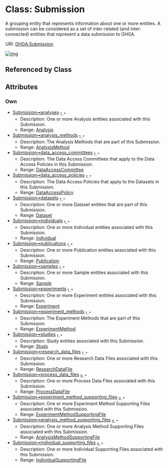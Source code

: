 
# Class: Submission


A grouping entity that represents information about one or more entities. A submission can be considered as a set of inter-related (and inter-connected) entities that represent a data submission to GHGA.

URI: [GHGA:Submission](https://w3id.org/GHGA/Submission)


[![img](https://yuml.me/diagram/nofunky;dir:TB/class/[IndividualSupportingFile]<individual_supporting_files%200..*-++[Submission],[AnalysisMethodSupportingFile]<analysis_method_supporting_files%200..*-++[Submission],[ExperimentMethodSupportingFile]<experiment_method_supporting_files%200..*-++[Submission],[ProcessDataFile]<process_data_files%200..*-++[Submission],[ResearchDataFile]<research_data_files%201..*-++[Submission],[Study]<studies%201..*-++[Submission],[ExperimentMethod]<experiment_methods%201..*-++[Submission],[Experiment]<experiments%201..*-++[Submission],[Sample]<samples%201..*-++[Submission],[Publication]<publications%201..*-++[Submission],[Individual]<individuals%201..*-++[Submission],[Dataset]<datasets%201..*-++[Submission],[DataAccessPolicy]<data_access_policies%201..*-++[Submission],[DataAccessCommittee]<data_access_committees%201..*-++[Submission],[AnalysisMethod]<analysis_methods%201..*-++[Submission],[Analysis]<analyses%201..*-++[Submission],[Study],[Sample],[ResearchDataFile],[Publication],[ProcessDataFile],[IndividualSupportingFile],[Individual],[ExperimentMethodSupportingFile],[ExperimentMethod],[Experiment],[Dataset],[DataAccessPolicy],[DataAccessCommittee],[AnalysisMethodSupportingFile],[AnalysisMethod],[Analysis])](https://yuml.me/diagram/nofunky;dir:TB/class/[IndividualSupportingFile]<individual_supporting_files%200..*-++[Submission],[AnalysisMethodSupportingFile]<analysis_method_supporting_files%200..*-++[Submission],[ExperimentMethodSupportingFile]<experiment_method_supporting_files%200..*-++[Submission],[ProcessDataFile]<process_data_files%200..*-++[Submission],[ResearchDataFile]<research_data_files%201..*-++[Submission],[Study]<studies%201..*-++[Submission],[ExperimentMethod]<experiment_methods%201..*-++[Submission],[Experiment]<experiments%201..*-++[Submission],[Sample]<samples%201..*-++[Submission],[Publication]<publications%201..*-++[Submission],[Individual]<individuals%201..*-++[Submission],[Dataset]<datasets%201..*-++[Submission],[DataAccessPolicy]<data_access_policies%201..*-++[Submission],[DataAccessCommittee]<data_access_committees%201..*-++[Submission],[AnalysisMethod]<analysis_methods%201..*-++[Submission],[Analysis]<analyses%201..*-++[Submission],[Study],[Sample],[ResearchDataFile],[Publication],[ProcessDataFile],[IndividualSupportingFile],[Individual],[ExperimentMethodSupportingFile],[ExperimentMethod],[Experiment],[Dataset],[DataAccessPolicy],[DataAccessCommittee],[AnalysisMethodSupportingFile],[AnalysisMethod],[Analysis])

## Referenced by Class


## Attributes


### Own

 * [Submission➞analyses](Submission_analyses.md)  <sub>1..\*</sub>
     * Description: One or more Analysis entities associated with this Submission.
     * Range: [Analysis](Analysis.md)
 * [Submission➞analysis_methods](Submission_analysis_methods.md)  <sub>1..\*</sub>
     * Description: The Analysis Methods that are part of this Submission.
     * Range: [AnalysisMethod](AnalysisMethod.md)
 * [Submission➞data_access_committees](Submission_data_access_committees.md)  <sub>1..\*</sub>
     * Description: The Data Access Committees that apply to the Data Access Policies in this Submission.
     * Range: [DataAccessCommittee](DataAccessCommittee.md)
 * [Submission➞data_access_policies](Submission_data_access_policies.md)  <sub>1..\*</sub>
     * Description: The Data Access Policies that apply to the Datasets in this Submission.
     * Range: [DataAccessPolicy](DataAccessPolicy.md)
 * [Submission➞datasets](Submission_datasets.md)  <sub>1..\*</sub>
     * Description: One or more Dataset entities that are part of this Submission.
     * Range: [Dataset](Dataset.md)
 * [Submission➞individuals](Submission_individuals.md)  <sub>1..\*</sub>
     * Description: One or more Individual entities associated with this Submission.
     * Range: [Individual](Individual.md)
 * [Submission➞publications](Submission_publications.md)  <sub>1..\*</sub>
     * Description: One or more Publication entities associated with this Submission.
     * Range: [Publication](Publication.md)
 * [Submission➞samples](Submission_samples.md)  <sub>1..\*</sub>
     * Description: One or more Sample entities associated with this Submission.
     * Range: [Sample](Sample.md)
 * [Submission➞experiments](Submission_experiments.md)  <sub>1..\*</sub>
     * Description: One or more Experiment entities associated with this Submission.
     * Range: [Experiment](Experiment.md)
 * [Submission➞experiment_methods](Submission_experiment_methods.md)  <sub>1..\*</sub>
     * Description: The Experiment Methods that are part of this Submission.
     * Range: [ExperimentMethod](ExperimentMethod.md)
 * [Submission➞studies](Submission_studies.md)  <sub>1..\*</sub>
     * Description: Study entities associated with this Submission.
     * Range: [Study](Study.md)
 * [Submission➞research_data_files](Submission_research_data_files.md)  <sub>1..\*</sub>
     * Description: One or more Research Data Files associated with this Submission.
     * Range: [ResearchDataFile](ResearchDataFile.md)
 * [Submission➞process_data_files](Submission_process_data_files.md)  <sub>0..\*</sub>
     * Description: One or more Process Data Files associated with this Submission.
     * Range: [ProcessDataFile](ProcessDataFile.md)
 * [Submission➞experiment_method_supporting_files](Submission_experiment_method_supporting_files.md)  <sub>0..\*</sub>
     * Description: One or more Experiment Method Supporting Files associated with this Submission.
     * Range: [ExperimentMethodSupportingFile](ExperimentMethodSupportingFile.md)
 * [Submission➞analysis_method_supporting_files](Submission_analysis_method_supporting_files.md)  <sub>0..\*</sub>
     * Description: One or more Analysis Method Supporting Files associated with this Submission.
     * Range: [AnalysisMethodSupportingFile](AnalysisMethodSupportingFile.md)
 * [Submission➞individual_supporting_files](Submission_individual_supporting_files.md)  <sub>0..\*</sub>
     * Description: One or more Individual Supporting Files associated with this Submission.
     * Range: [IndividualSupportingFile](IndividualSupportingFile.md)
